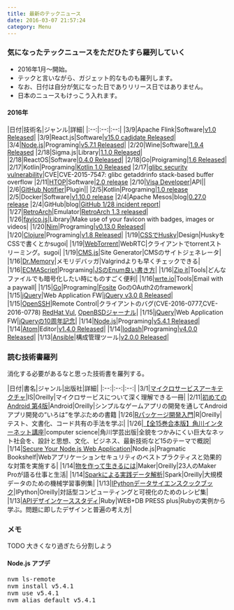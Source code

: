 ```yaml
---
title: 最新のテックニュース
date: 2016-03-07 21:57:24
category: Menu
---
```

### 気になったテックニュースをただひたすら羅列していく
* 2016年1月〜開始。
* テックと言いながら、ガジェット的なものも羅列します。
* なお、日付は自分が気になった日でありリリース日ではありません。
* 日本のニュースもけっこう入れます。

#### 2016年

|日付|技術名|ジャンル|詳細|
|:--:|:--:|:--:|
|3/9|Apache Flink|Software|[v1.0 Released](http://flink.apache.org/news/2016/03/08/release-1.0.0.html)|
|3/9|React.js|Software|[v15.0 cadidate Released](https://facebook.github.io/react/blog/2016/03/07/react-v15-rc1.html)|
|3/4|[Node.js](https://nodejs.org/en/)|Programing|[v5.7.1 Released](https://github.com/nodejs/node/releases/tag/v5.7.1)|
|2/20|Wine|Software|[1.9.4 Released](https://www.winehq.org/announce/1.9.4)
|2/18|Sigma.js|Library|[1.1.0 Released](http://sigmajs.org/#)|
|2/18|ReactOS|Software|[0.4.0 Released](https://reactos.org/project-news/reactos-040-released)|
|2/18|Go|Proigraming|[1.6 Released](https://blog.golang.org/go1.6)|
|2/17|Kotlin|Programing|[Kotlin 1.0 Released](http://blog.jetbrains.com/kotlin/2016/02/kotlin-1-0-released-pragmatic-language-for-jvm-and-android/)
|2/17|[glibc security vulnerability](https://googleonlinesecurity.blogspot.jp/2016/02/cve-2015-7547-glibc-getaddrinfo-stack.html)|CVE|CVE-2015-7547: glibc getaddrinfo stack-based buffer overflow
|2/11|[HTOP](http://hisham.hm/htop/index.php?page=main)|Software|[2.0 release](http://hisham.hm/htop/releases/2.0.0/)
|2/10|[Visa Developer](https://developer.visa.com/)|API||
|2/6|[GitHub Notifier](https://chrome.google.com/webstore/detail/github-notifier/ekjiicgclcmjodoijejldoohdlomjlhl)|Plugin||
|2/5|Kotlin|Programing|[1.0 release](http://blog.jetbrains.com/kotlin/2016/02/kotlin-1-0-release-candidate-is-out/)
|2/5|Docker|Software|[v1.10.0 release](https://github.com/docker/docker/releases/tag/v1.10.0)
|2/4|Apache Mesos|blog|[0.27.0 release](http://mesos.apache.org/blog/mesos-0-27-0-released/)
|2/4|GitHub|blog|[GitHub 1/28 incident report](https://github.com/blog/2106-january-28th-incident-report)|
|1/27|[RetroArch](http://www.libretro.com/)|Emulator|[RetroArch 1.3 released](http://www.libretro.com/index.php/retroarch-1-3-released/)|
|1/26|[favico.js](http://lab.ejci.net/favico.js/)|Library|Make use of your favicon with badges, images or videos|
|1/20|[Nim](http://nim-lang.org/)|Programing|[v0.13.0 Released](http://nim-lang.org/news.html#Z2016-01-18-version-0-13-0-released)|
|1/20|[Clojure](http://clojure.org/)|Programing|[v1.8 Released](http://blog.cognitect.com/blog/2016/1/19/clojure-18)|
|1/19|[CSSでHusky](http://codepen.io/davidkpiano/pen/wMqXea)|Design|HuskyをCSSで書くとかsugoi|
|1/19|[WebTorrent](https://webtorrent.io/)|WebRTC|クライアントでtorrentストリーミング。sugoi|
|1/19|[CMS.js](http://cdmedia.github.io/cms.js/)|Site Generator|CMSのサイトジェネレータ|
|1/16|[Dr.Memory](http://drmemory.org/)|メモリデバッガ|Valgrindよりも早くチェックできる|
|1/16|[ECMAScript](http://www.ecmascript.org/)|Programing|[JSのEnum良い書き方](http://www.2ality.com/2016/01/enumify.html)|
|1/16|[Zip it](https://zipit.io/)|Tools|どんなファイルでも暗号化したい時にものすごく便利|
|1/16|[wrte.io](https://wrte.io/)|Tools|Email with a paywall|
|1/15|[Go](https://golang.org/)|Programing|[Fosite](https://ory.am/fosite) GoのOAuth2のframework|
|1/15|[jQuery](http://jquery.com/)|Web Application FW|[jQuery v3.0 β Released](http://blog.jquery.com/2016/01/14/jquery-3-0-beta-released/)|
|1/15|[OpenSSH](http://www.openssh.com/)|Remote Control|クライアントのバグ(CVE-2016-0777,CVE-2016-0778) [RedHat Vul](https://rhn.redhat.com/errata/RHSA-2016-0043.html), [OpenBSDジャーナル](http://undeadly.org/cgi?action=article&sid=20160114142733)|
|1/15|[jQuery](https://jquery.com/)|Web Application FW|[jQueryの10周年記念](http://ejohn.org/blog/10th-anniversary-of-jquery/)|
|1/14|[Node.js](https://nodejs.org/en/)|Programing|[v5.4.1 Released](https://github.com/nodejs/node/releases/tag/v5.4.1)|
|1/14|[Atom](https://atom.io/)|Editor|[v1.4.0 Released](https://github.com/atom/atom/releases/tag/v1.4.0)|
|1/14|[lodash](https://lodash.com/)|Programing|[v4.0.0 Released](https://github.com/lodash/lodash/releases/tag/4.0.0)|
|1/13|[Ansible](http://www.ansible.com/)|構成管理ツール|[v2.0.0 Released](http://www.ansible.com/blog/ansible-2.0-launch)|

### 読む技術書羅列
消化する必要があるなと思った技術書を羅列する。

|日付|書名|ジャンル|出版社|詳細|
|:--:|:--:|:--:|
|3/1|[マイクロサービスアーキテクチャ](http://www.oreilly.co.jp/books/9784873117607/)|IS|Oreilly|マイクロサービスについて深く理解できる一冊|
|2/11|[初めてのAndroid 第4版](http://www.oreilly.co.jp/books/9784873117492/)|Android|Oreilly|シンプルなゲームアプリの開発を通してAndroidアプリ開発の“いろは”を学ぶための書籍
|1/26|[Rパッケージ開発入門](http://www.oreilly.co.jp/books/9784873117591/)|R|Oreilly|テスト、文書化、コード共有の手法を学ぶ|
|1/26|[【全15巻合本版】角川インターネット講座](http://kci-salon.jp/books/)|computer science|角川学芸出版|全貌をつかみにくい巨大なネット社会を、設計と思想、文化、ビジネス、最新技術など15のテーマで概説|
|1/14|[Secure Your Node.js Web Application](https://pragprog.com/book/kdnodesec/secure-your-node-js-web-application)|Node.js|Pragmatic Bookshelf|Webアプリケーションセキュリティのベストプラクティスと効果的な対策を実施する|
|1/14|[物を作って生きるには](http://www.oreilly.co.jp/books/9784873117478/)|Maker|Oreilly|23人のMaker Proが語る仕事と生活|
|1/14|[Sparkによる実践データ解析](http://www.oreilly.co.jp/books/9784873117508/)|Spark|Oreilly|大規模データのための機械学習事例集|
|1/13|[IPythonデータサイエンスクックブック](https://www.oreilly.co.jp/books/9784873117485/)|IPython|Oreilly|対話型コンピューティングと可視化のためのレシピ集|
|1/13|[APIデザインケーススタディ](http://gihyo.jp/book/2016/978-4-7741-7802-8)|Ruby|WEB+DB PRESS plus|Rubyの実例から学ぶ。問題に即したデザインと普遍の考え方|

### メモ
TODO 大きくなり過ぎたら分割しよう

#### Node.js アプデ

<pre>
nvm ls-remote
nvm install v5.4.1
nvm use v5.4.1
nvm alias default v5.4.1
</pre>

